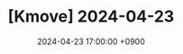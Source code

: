 ---
title: "[Kmove] 2024-04-23"
date: 2024-04-23 17:00:00 +0900

categories: [ excel, kmove ]
tags: [Excel]
---